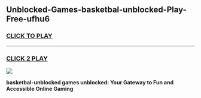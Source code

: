 
## Unblocked-Games-basketbal-unblocked-Play-Free-ufhu6
<h3>
<a href="https://premium76.site?title=basketbal-unblocked&ref=10A">CLICK TO PLAY</a></h3>
<hr>

<h3>
<a href="https://premium76.site?title=basketbal-unblocked&ref=10A">CLICK 2 PLAY</a>
  
</h3>

<a href="https://premium76.site?title=basketbal-unblocked&ref=10A"><img src="https://clearcache.store/games.png"></a>


**basketbal-unblocked games unblocked: Your Gateway to Fun and Accessible Online Gaming**
